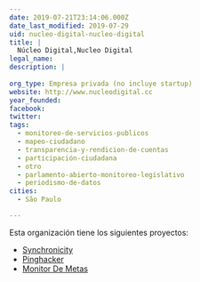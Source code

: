 ```yaml
---
date: 2019-07-21T23:14:06.000Z
date_last_modified: 2019-07-29
uid: nucleo-digital-nucleo-digital
title: |
  Núcleo Digital,Nucleo Digital
legal_name: 
description: |
  
org_type: Empresa privada (no incluye startup)
website: http://www.nucleodigital.cc
year_founded: 
facebook: 
twitter: 
tags:
  - monitoreo-de-servicios-publicos
  - mapeo-ciudadano
  - transparencia-y-rendicion-de-cuentas
  - participación-ciudadana
  - otro
  - parlamento-abierto-monitoreo-legislativo
  - periodismo-de-datos
cities: 
  - São Paulo

---
```


Esta organización tiene los siguientes proyectos:

- [Synchronicity](/proyectos/synchronicity)
- [Pinghacker](/proyectos/pinghacker)
- [Monitor De Metas](/proyectos/monitor-de-metas)
